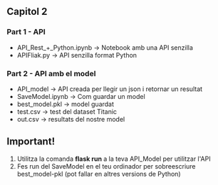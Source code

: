 ## Capitol 2

### Part 1 - API
- API_Rest_+_Python.ipynb -> Notebook amb una API senzilla
- APIFliak.py -> API senzilla format Python

### Part 2 - API amb el model
- API_model -> API creada per llegir un json i retornar un resultat
- SaveModel.ipynb -> Com guardar un model
- best_model.pkl -> model guardat
- test.csv -> test del dataset Titanic
- out.csv -> resultats del nostre model

## Important! 

1. Utilitza la comanda **flask run** a la teva API_Model per utilitzar l'API
2. Fes run del SaveModel en el teu ordinador per sobreescriure best_model-pkl (pot fallar en altres versions de Python)